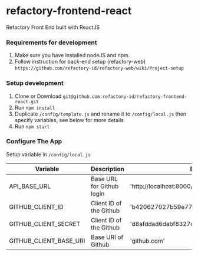 # refactory-frontend-react
Refactory Front End built with ReactJS

### Requirements for development

1. Make sure you have installed nodeJS and npm.
2. Follow instruction for back-end setup (refactory-web) `https://github.com/refactory-id/refactory-web/wiki/Project-setup`

### Setup development

1. Clone or Download `git@github.com:refactory-id/refactory-frontend-react.git`
2. Run `npm install`
3. Duplicate `/config/template.js` and rename it to `/config/local.js` then specify variables, see below for more details
4. Run `npm start`

### Configure The App

Setup variable in `/config/local.js`

| Variable | Description | Example |
| ------------- | ------------- | --------------|
| API_BASE_URL | Base URL for Github login | 'http://localhost:8000/' |
| GITHUB_CLIENT_ID | Client ID of the Github | 'b420627027b59e773f4f' |
| GITHUB_CLIENT_SECRET | Client ID of the Github | 'd8afddad6dabf8327c2b6753c3055cbf0767f70a' |
| GITHUB_CLIENT_BASE_URI | Base URI of Github | 'github.com' |
